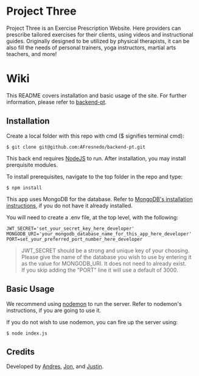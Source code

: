 # Project Three

Project Three is an Exercise Prescription Website. Here providers can prescribe
tailored exercises for their clients, using videos and instructional guides.
Originally designed to be utilized by physical therapists, it can be also fill
the needs of personal trainers, yoga instructors, martial arts teachers, and
more!

# Wiki

This README covers installation and basic usage of the site. For further
information, please refer to
[backend-pt](https://github.com/AFresnedo/backend-pt/wiki).

## Installation

Create a local folder with this repo with cmd ($ signifies terminal cmd):

```
$ git clone git@github.com:AFresnedo/backend-pt.git
```

This back end requires [NodeJS](https://nodejs.org/en/download/)
to run. After installation, you may install prerquisite modules.

To install prerequisites, navigate to the top folder in the repo and type:

```
$ npm install
```

This app uses MongoDB for the database. Refer to
[MongoDB's installation instructions](https://docs.mongodb.com/manual/installation/),
if you do not have it already installed.

You will need to create a .env file, at the top level, with the following:

```
JWT_SECRET='set_your_secret_key_here_developer'
MONGODB_URI='your_mongodb_database_name_for_this_app_here_developer'
PORT=set_your_preferred_port_number_here_developer
```

> JWT_SECRET should be a strong and unique key of your choosing.
> <br />
> Please give the name of the database you wish to use by entering it as the
> value for MONGODB_URI. It does not need to already exist.
> <br />
> If you skip adding the "PORT" line it will use a default of 3000.

## Basic Usage

We recommend using [nodemon](https://github.com/remy/nodemon) to run
the server. Refer to nodemon's instructions, if you are going to use it.

If you do not wish to use nodemon, you can fire up the server using:

```
$ node index.js
```

## Credits

Developed by [Andres](#), [Jon](#), and [Justin](#).
